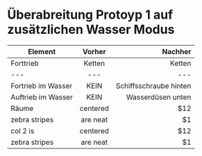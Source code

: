 # Überabreitung Protoyp 1 auf zusätzlichen Wasser Modus


|   Element     | Vorher          | Nachher |
| ------------- |:-------------:| -----:|
| Forttrieb      | Ketten | Ketten |
| --- | ---      |   ---|
| Fortrieb im Wasser       | KEIN      |   Schiffsschraube hinten |
| Auftrieb im Wasser  | KEIN      |    Wasserdüsen unten  |
| Räume     | centered      |   $12 |
| zebra stripes | are neat      |    $1 |
| col 2 is      | centered      |   $12 |
| zebra stripes | are neat      |    $1 |
